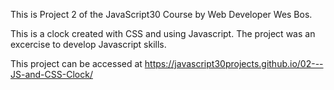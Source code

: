 This is Project 2 of the JavaScript30 Course by Web Developer Wes Bos.

This is a clock created with CSS and using Javascript. The project was an excercise to develop Javascript skills.

This project can be accessed at https://javascript30projects.github.io/02---JS-and-CSS-Clock/
